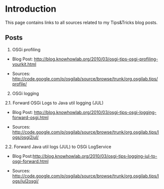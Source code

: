 # Introduction #

This page contains links to all sources related to my Tips&Tricks blog posts.


## Posts ##
1. OSGi profiling

- Blog Post: http://blog.knowhowlab.org/2010/03/osgi-tips-osgi-profiling-yourkit.html

- Sources: http://code.google.com/p/osgilab/source/browse/trunk/org.osgilab.tips/profile/

2. OSGi logging

2.1. Forward OSGi Logs to Java util logging (JUL)

- Blog Post: http://blog.knowhowlab.org/2010/03/osgi-tips-osgi-logging-forward-osgi.html

- Sources: http://code.google.com/p/osgilab/source/browse/trunk/org.osgilab.tips/logs/osgi2jul/

2.2. Forward Java util logs (JUL) to OSGi LogService

- Blog Post:http://blog.knowhowlab.org/2010/03/osgi-tips-logging-jul-to-osgi-forward.html

- Sources: http://code.google.com/p/osgilab/source/browse/trunk/org.osgilab.tips/logs/jul2osgi/